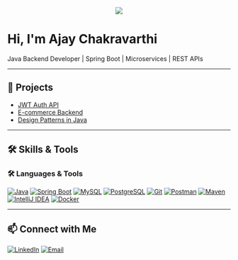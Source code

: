 <!-- Profile Banner -->
<p align="center">
  <img src="https://github.com/ajaychakravarthi/ajaychakravarthi/blob/main/assets/profile-banner.png" />
</p>

#  Hi, I'm Ajay Chakravarthi

Java Backend Developer | Spring Boot | Microservices | REST APIs

---

## 🚀 Projects
- [JWT Auth API](https://github.com/ajaychakravarthi/jwt-auth-spring)
- [E-commerce Backend](https://github.com/ajaychakravarthi/ecommerce-backend)
- [Design Patterns in Java](https://github.com/ajaychakravarthi/design-patterns-java)

---

## 🛠️ Skills & Tools
### 🛠️ Languages & Tools

[![Java](https://img.shields.io/badge/Java-ED8B00?style=for-the-badge&logo=java&logoColor=white)](https://www.oracle.com/java/)
[![Spring Boot](https://img.shields.io/badge/SpringBoot-6DB33F?style=for-the-badge&logo=springboot&logoColor=white)](https://spring.io/projects/spring-boot)
[![MySQL](https://img.shields.io/badge/MySQL-005C84?style=for-the-badge&logo=mysql&logoColor=white)](https://www.mysql.com/)
[![PostgreSQL](https://img.shields.io/badge/PostgreSQL-336791?style=for-the-badge&logo=postgresql&logoColor=white)](https://www.postgresql.org/)
[![Git](https://img.shields.io/badge/Git-F05032?style=for-the-badge&logo=git&logoColor=white)](https://git-scm.com/)
[![Postman](https://img.shields.io/badge/Postman-FF6C37?style=for-the-badge&logo=postman&logoColor=white)](https://www.postman.com/)
[![Maven](https://img.shields.io/badge/Maven-C71A36?style=for-the-badge&logo=apachemaven&logoColor=white)](https://maven.apache.org/)
[![IntelliJ IDEA](https://img.shields.io/badge/IntelliJIDEA-000000?style=for-the-badge&logo=intellijidea&logoColor=white)](https://www.jetbrains.com/idea/)
[![Docker](https://img.shields.io/badge/Docker-2496ED?style=for-the-badge&logo=docker&logoColor=white)](https://www.docker.com/)

---

## 📫 Connect with Me
[![LinkedIn](https://img.shields.io/badge/LinkedIn-blue?style=flat&logo=linkedin)](https://www.linkedin.com/in/katamreddi-ajay/)
[![Email](https://img.shields.io/badge/Gmail-red?style=flat&logo=gmail)](mailto:your.ajaykatamreddi8524@gmail.com)

